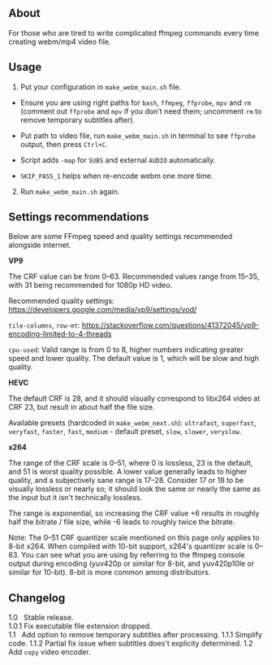 ## About

For those who are tired to write complicated ffmpeg commands every time creating webm/mp4 video file.

## Usage

1. Put your configuration in `make_webm_main.sh` file.

  * Ensure you are using right paths for `bash`, `ffmpeg`, `ffprobe`, `mpv` and `rm` (comment out `ffprobe` and `mpv` if you don't need them; uncomment `rm` to remove temporary subtitles after).
   
  * Put path to video file, run `make_webm_main.sh` in terminal to see `ffprobe` output, then press `Ctrl+C`.

  * Script adds `-map` for `SUBS` and external `AUDIO` automatically.

  * `SKIP_PASS_1` helps when re-encode webm one more time.

2. Run `make_webm_main.sh` again.

## Settings recommendations

Below are some FFmpeg speed and quality settings recommended alongside internet.

**VP9**

The CRF value can be from 0–63. Recommended values range from 15–35, with 31 being recommended for 1080p HD video.

Recommended quality settings: https://developers.google.com/media/vp9/settings/vod/

`tile-columns`, `row-mt`: https://stackoverflow.com/questions/41372045/vp9-encoding-limited-to-4-threads

`cpu-used`: Valid range is from 0 to 8, higher numbers indicating greater speed and lower quality. The default value is 1, which will be slow and high quality.

**HEVC**

The default CRF is 28, and it should visually correspond to libx264 video at CRF 23, but result in about half the file size.

Available presets (hardcoded in `make_webm_next.sh`): `ultrafast`, `superfast`, `veryfast`, `faster`, `fast`, `medium` - default preset, `slow`, `slower`, `veryslow`.

**x264**

The range of the CRF scale is 0–51, where 0 is lossless, 23 is the default, and 51 is worst quality possible. A lower value generally leads to higher quality, and a subjectively sane range is 17–28. Consider 17 or 18 to be visually lossless or nearly so; it should look the same or nearly the same as the input but it isn't technically lossless.

The range is exponential, so increasing the CRF value +6 results in roughly half the bitrate / file size, while -6 leads to roughly twice the bitrate.

Note: The 0–51 CRF quantizer scale mentioned on this page only applies to 8-bit x264. When compiled with 10-bit support, x264's quantizer scale is 0–63. You can see what you are using by referring to the ffmpeg console output during encoding (yuv420p or similar for 8-bit, and yuv420p10le or similar for 10-bit). 8-bit is more common among distributors.

## Changelog

1.0 &nbsp; Stable release.  
1.0.1      Fix executable file extension dropped.  
1.1 &nbsp; Add option to remove temporary subtitles after processing.
1.1.1      Simplify code.
1.1.2      Partial fix issue when subtitles does't explicity determined.
1.2 &nbsp; Add `copy` video encoder.
